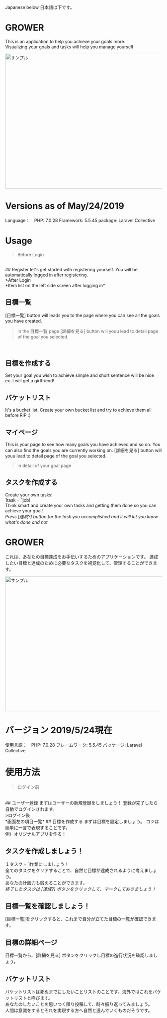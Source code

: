 Japanese below 日本語は下です。

# GROWER
This is an application to help you achieve your goals more.
<br>
Visualizing your goals and tasks will help you manage yourself 

<img src="https://raw.githubusercontent.com/Yohei-Shiina/GROWER/image_for_readme/Grower.png" alt="サンプル" width="874" height="433">
                                                                                                                              

# Versions as of May/24/2019
Language：　PHP: 7.0.28
Framework: 5.5.45
package: Laravel Collective

# Usage
>Before Login
<br>
## Register
let's get started with registering yourself.
You will be automatically logged in after registering.
<br>
>After Login
<br>
*Item list on the left side screen after logging in*

## 目標一覧
[目標一覧] button will leads you to the page where you can see all the goals you have created.
<br>
> in the 目標一覧 page
[詳細を見る] button will youu lead to detail page of the goal you selected.
<br>


## 目標を作成する
Set your goal you wish to achieve
simple and short sentence will be nice
<br>
ex. I will get a girlfriend!
<br>

## バケットリスト
It's a bucket list.
Create your own bucket list and try to achieve them all before RIP :)
<br>

## マイページ
This is your page to see how many goals you have achieved and so on.
You can also find the goals you are currently working on.
[詳細を見る] button will youu lead to detail page of the goal you selected.
<br>

>in detail of your goal page
## タスクを作成する
Create your own tasks!
<br>
1task = 1job!
<br>
Think smart and create your own tasks and getting them done so you can achieve your goal!
<br>
*Press [達成?] button for the task you accomplished and it will let you know what's done and not*
<br>


# GROWER
これは、あなたの目標達成をお手伝いするためのアプリケーションです。
達成したい目標と達成のために必要なタスクを視覚化して、管理することができます。


<img src="https://raw.githubusercontent.com/Yohei-Shiina/GROWER/image_for_readme/Grower.png" alt="サンプル" width="874" height="433">
                                                                                                                              

# バージョン 2019/5/24現在
使用言語：　PHP: 7.0.28
フレームワーク: 5.5.45
パッケージ: Laravel Collective

# 使用方法
>ログイン前
<br>
## ユーザー登録
まずはユーザーの新規登録をしましょう！
登録が完了したら自動でログインされます。
<br>
>ログイン後
<br>
*画面左の項目一覧*
## 目標を作成する
まずは目標を設定しましょう。
コツは簡単に一言で表現することです。
<br>
例）オリジナルアプリを作る！
<br>

## タスクを作成しましょう！
１タスク = 1作業にしましょう！
<br>
全てのタスクをクリアすることで、自然と目標が達成されるように考えましょう。
<br>
あなたの計画力も鍛えることができます。
<br>
*終了したタスクは [達成?] ボタンをクリックして、マークしておきましょう！*
<br>
## 目標一覧を確認しましょう！
[目標一覧]をクリックすると、これまで自分が立てた目標の一覧が確認できます。
<br>
## 目標の詳細ページ
目標一覧から、[詳細を見る] ボタンをクリックし目標の進行状況を確認しましょう。
<br>
## バケットリスト
バケットリストは死ぬまでにしたいことリストのことです。海外ではこれをバケットリストと呼びます。
<br>
あなたのしたいことを思いつく限り投稿して、時々振り返ってみましょう。
<br>
人間は意識をするとそれを実現する方へ自然と進んでいくものだそうです。



